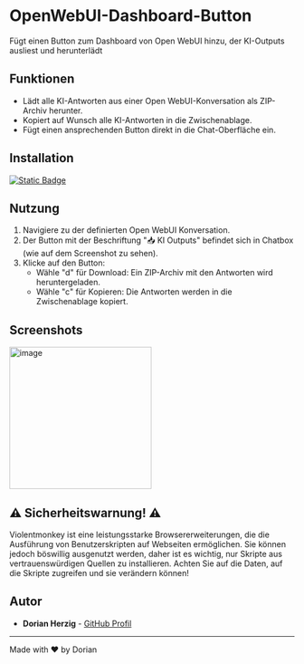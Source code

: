 # OpenWebUI-Dashboard-Button
Fügt einen Button zum Dashboard von Open WebUI hinzu, der KI-Outputs ausliest und herunterlädt

## Funktionen

- Lädt alle KI-Antworten aus einer Open WebUI-Konversation als ZIP-Archiv herunter.
- Kopiert auf Wunsch alle KI-Antworten in die Zwischenablage.
- Fügt einen ansprechenden Button direkt in die Chat-Oberfläche ein.

## Installation

[![Static Badge](https://img.shields.io/badge/Install-Script-dark_green?style=for-the-badge&color=dark_green)](https://github.com/DorianHerzig9/OpenWebUI-Dashboard-Button/raw/refs/heads/main/open-ui-chat-download-button.user.js)

## Nutzung

1. Navigiere zu der definierten Open WebUI Konversation.
2. Der Button mit der Beschriftung "📥 KI Outputs" befindet sich in Chatbox (wie auf dem Screenshot zu sehen).
3. Klicke auf den Button:
   - Wähle "d" für Download: Ein ZIP-Archiv mit den Antworten wird heruntergeladen.
   - Wähle "c" für Kopieren: Die Antworten werden in die Zwischenablage kopiert.

## Screenshots

<img width="251" alt="image" src="https://github.com/user-attachments/assets/cbaae841-eb4c-4877-a8c3-66cad2af1330" />

## ⚠️ Sicherheitswarnung! ⚠️
Violentmonkey ist eine leistungsstarke Browsererweiterungen, die die Ausführung von Benutzerskripten auf Webseiten ermöglichen. Sie können jedoch böswillig ausgenutzt werden, daher ist es wichtig, nur Skripte aus vertrauenswürdigen Quellen zu installieren. Achten Sie auf die Daten, auf die Skripte zugreifen und sie verändern können!

## Autor

- **Dorian Herzig** - [GitHub Profil](https://github.com/DeinBenutzername)
---
Made with ❤️ by Dorian
